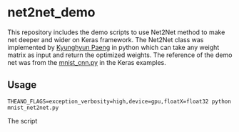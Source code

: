 # net2net_demo
This repository includes the demo scripts to use Net2Net method to make net deeper and wider
on Keras framework. The Net2Net class was implemented by [Kyunghyun Paeng](https://github.com/paengs/Net2Net) in python
which can take any weight matrix as input and return the optimized weights. 
The reference of the demo net was from the [mnist_cnn.py](https://github.com/fchollet/keras/blob/master/examples/mnist_cnn.py) in the Keras examples.

## Usage
```
THEANO_FLAGS=exception_verbosity=high,device=gpu,floatX=float32 python mnist_net2net.py
```

The script 
